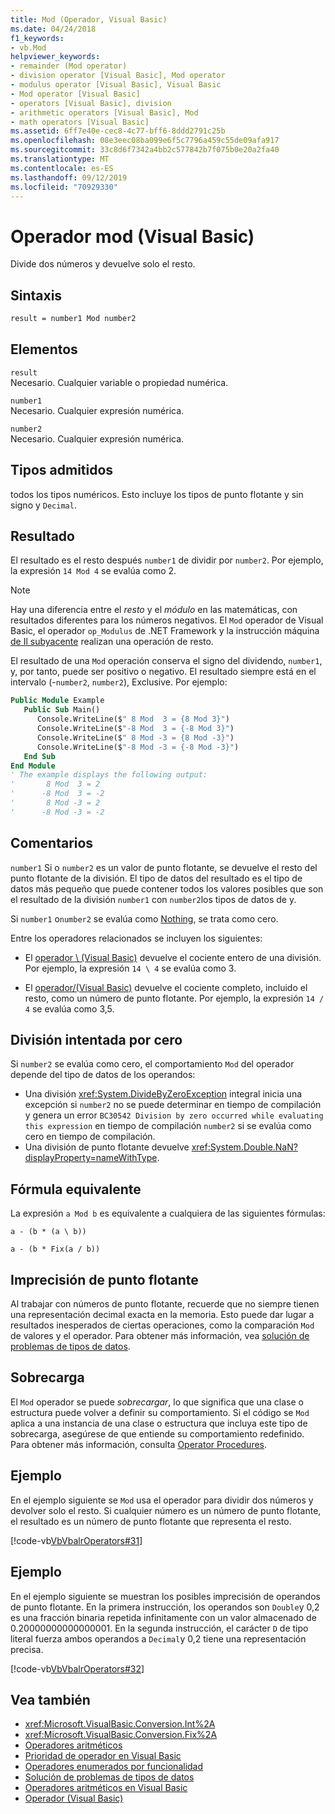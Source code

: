 ```yaml
---
title: Mod (Operador, Visual Basic)
ms.date: 04/24/2018
f1_keywords:
- vb.Mod
helpviewer_keywords:
- remainder (Mod operator)
- division operator [Visual Basic], Mod operator
- modulus operator [Visual Basic], Visual Basic
- Mod operator [Visual Basic]
- operators [Visual Basic], division
- arithmetic operators [Visual Basic], Mod
- math operators [Visual Basic]
ms.assetid: 6ff7e40e-cec8-4c77-bff6-8ddd2791c25b
ms.openlocfilehash: 08e3eec08ba099e6f5c7796a459c55de09afa917
ms.sourcegitcommit: 33c8d6f7342a4bb2c577842b7f075b0e20a2fa40
ms.translationtype: MT
ms.contentlocale: es-ES
ms.lasthandoff: 09/12/2019
ms.locfileid: "70929330"
---
```

# <a name="mod-operator-visual-basic"></a>Operador mod (Visual Basic)

Divide dos números y devuelve solo el resto.

## <a name="syntax"></a>Sintaxis

```vb
result = number1 Mod number2
```

## <a name="parts"></a>Elementos

`result` \
Necesario. Cualquier variable o propiedad numérica.

`number1` \
Necesario. Cualquier expresión numérica.

`number2` \
Necesario. Cualquier expresión numérica.

## <a name="supported-types"></a>Tipos admitidos

todos los tipos numéricos. Esto incluye los tipos de punto flotante y sin signo y `Decimal`.

## <a name="result"></a>Resultado

El resultado es el resto después `number1` de dividir por `number2`. Por ejemplo, la expresión `14 Mod 4` se evalúa como 2.

> [!NOTE]
> Hay una diferencia entre el *resto* y el *módulo* en las matemáticas, con resultados diferentes para los números negativos. El `Mod` operador de Visual Basic, el operador `op_Modulus` de .NET Framework y la instrucción máquina [de Il subyacente](<xref:System.Reflection.Emit.OpCodes.Rem>) realizan una operación de resto.

El resultado de una `Mod` operación conserva el signo del dividendo, `number1`, y, por tanto, puede ser positivo o negativo. El resultado siempre está en el intervalo (-`number2`, `number2`), Exclusive. Por ejemplo:

```vb
Public Module Example
   Public Sub Main()
      Console.WriteLine($" 8 Mod  3 = {8 Mod 3}")
      Console.WriteLine($"-8 Mod  3 = {-8 Mod 3}")
      Console.WriteLine($" 8 Mod -3 = {8 Mod -3}")
      Console.WriteLine($"-8 Mod -3 = {-8 Mod -3}")
   End Sub
End Module
' The example displays the following output:
'       8 Mod  3 = 2
'      -8 Mod  3 = -2
'       8 Mod -3 = 2
'      -8 Mod -3 = -2
```

## <a name="remarks"></a>Comentarios

`number1` Si o `number2` es un valor de punto flotante, se devuelve el resto del punto flotante de la división. El tipo de datos del resultado es el tipo de datos más pequeño que puede contener todos los valores posibles que son el resultado de la división `number1` con `number2`los tipos de datos de y.

Si `number1` o`number2` se evalúa como [Nothing](../../../visual-basic/language-reference/nothing.md), se trata como cero.

Entre los operadores relacionados se incluyen los siguientes:

- El [operador \ (Visual Basic)](../../../visual-basic/language-reference/operators/integer-division-operator.md) devuelve el cociente entero de una división. Por ejemplo, la expresión `14 \ 4` se evalúa como 3.

- El [operador/(Visual Basic)](../../../visual-basic/language-reference/operators/floating-point-division-operator.md) devuelve el cociente completo, incluido el resto, como un número de punto flotante. Por ejemplo, la expresión `14 / 4` se evalúa como 3,5.

## <a name="attempted-division-by-zero"></a>División intentada por cero

Si `number2` se evalúa como cero, el comportamiento `Mod` del operador depende del tipo de datos de los operandos:

- Una división <xref:System.DivideByZeroException> integral inicia una excepción si `number2` no se puede determinar en tiempo de compilación y genera un error `BC30542 Division by zero occurred while evaluating this expression` en tiempo de compilación `number2` si se evalúa como cero en tiempo de compilación.
- Una división de punto flotante devuelve <xref:System.Double.NaN?displayProperty=nameWithType>.

## <a name="equivalent-formula"></a>Fórmula equivalente

La expresión `a Mod b` es equivalente a cualquiera de las siguientes fórmulas:

`a - (b * (a \ b))`

`a - (b * Fix(a / b))`

## <a name="floating-point-imprecision"></a>Imprecisión de punto flotante

Al trabajar con números de punto flotante, recuerde que no siempre tienen una representación decimal exacta en la memoria. Esto puede dar lugar a resultados inesperados de ciertas operaciones, como la comparación `Mod` de valores y el operador. Para obtener más información, vea [solución de problemas de tipos de datos](../../../visual-basic/programming-guide/language-features/data-types/troubleshooting-data-types.md).

## <a name="overloading"></a>Sobrecarga

El `Mod` operador se puede *sobrecargar*, lo que significa que una clase o estructura puede volver a definir su comportamiento. Si el código se `Mod` aplica a una instancia de una clase o estructura que incluya este tipo de sobrecarga, asegúrese de que entiende su comportamiento redefinido. Para obtener más información, consulta [Operator Procedures](../../../visual-basic/programming-guide/language-features/procedures/operator-procedures.md).

## <a name="example"></a>Ejemplo

En el ejemplo siguiente se `Mod` usa el operador para dividir dos números y devolver solo el resto. Si cualquier número es un número de punto flotante, el resultado es un número de punto flotante que representa el resto.

[!code-vb[VbVbalrOperators#31](~/samples/snippets/visualbasic/VS_Snippets_VBCSharp/VbVbalrOperators/VB/Class1.vb#31)]

## <a name="example"></a>Ejemplo

En el ejemplo siguiente se muestran los posibles imprecisión de operandos de punto flotante. En la primera instrucción, los operandos son `Double`y 0,2 es una fracción binaria repetida infinitamente con un valor almacenado de 0.20000000000000001. En la segunda instrucción, el carácter `D` de tipo literal fuerza ambos operandos a `Decimal`y 0,2 tiene una representación precisa.

[!code-vb[VbVbalrOperators#32](~/samples/snippets/visualbasic/VS_Snippets_VBCSharp/VbVbalrOperators/VB/Class1.vb#32)]

## <a name="see-also"></a>Vea también

- <xref:Microsoft.VisualBasic.Conversion.Int%2A>
- <xref:Microsoft.VisualBasic.Conversion.Fix%2A>
- [Operadores aritméticos](../../../visual-basic/language-reference/operators/arithmetic-operators.md)
- [Prioridad de operador en Visual Basic](../../../visual-basic/language-reference/operators/operator-precedence.md)
- [Operadores enumerados por funcionalidad](../../../visual-basic/language-reference/operators/operators-listed-by-functionality.md)
- [Solución de problemas de tipos de datos](../../../visual-basic/programming-guide/language-features/data-types/troubleshooting-data-types.md)
- [Operadores aritméticos en Visual Basic](../../../visual-basic/programming-guide/language-features/operators-and-expressions/arithmetic-operators.md)
- [Operador (Visual Basic)](../../../visual-basic/language-reference/operators/integer-division-operator.md)
